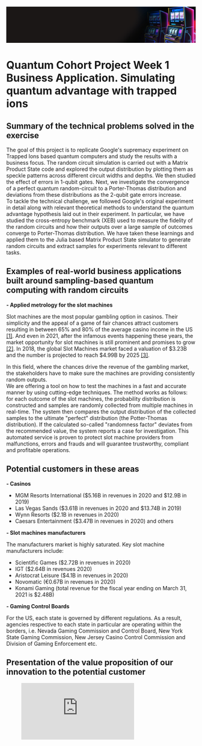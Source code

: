 ![CDL 2020 Cohort Project](../figures/Slot_machine.png)
# Quantum Cohort Project Week 1 Business Application. Simulating quantum advantage with trapped ions

## Summary of the technical problems solved in the exercise

The goal of this project is to replicate Google's supremacy experiment on Trapped Ions based quantum computers and study the results with a business focus. The random circuit simulation is carried out with a Matrix Product State code and explored the output distribution by plotting them as speckle patterns across different circuit widths and depths. We then studied the effect of errors in 1-qubit gates. Next, we investigate the convergence of a perfect quantum random-circuit to a Porter-Thomas distribution and deviations from these distributions as the 2-qubit gate errors increase.  
To tackle the technical challenge, we followed Google's original experiment in detail along with relevant theoretical methods to understand the quantum advantage hypothesis laid out in their experiment. In particular, we have studied the cross-entropy benchmark (XEB) used to measure the fidelity of the random circuits and how their outputs over a large sample of outcomes converge to Porter-Thomas distribution. We have taken these learnings and applied them to the Julia based Matrix Product State simulator to generate random circuits and extract samples for experiments relevant to different tasks.


## Examples of real-world business applications built around sampling-based quantum computing with random circuits

**- Applied metrology for the slot machines**

Slot machines are the most popular gambling option in casinos. Their simplicity and the appeal of a game of fair chances attract customers resulting in between 65% and 80% of the average casino income in the US [[1]][id1]. And even in 2021, after the infamous events happening these years, the market opportunity for slot machines is still prominent and promises to grow [[2]][id2]. 
In 2018, the global Slot Machines market faced a valuation of $3.23B and the number is projected to reach $4.99B by 2025 [[3]][id3].

In this field, where the chances drive the revenue of the gambling market, the stakeholders have to make sure the machines are providing consistently random outputs.  
We are offering a tool on how to test the machines in a fast and accurate manner by using cutting-edge techniques. The method works as follows: for each outcome of the slot machines, the probability distribution is constructed and samples are randomly collected from multiple machines in real-time. The system then compares the output distribution of the collected samples to the ultimate "perfect" distribution (the Potter-Thomas distribution). If the calculated so-called "randomness factor" deviates from the recommended value, the system reports a case for investigation. This automated service is proven to protect slot machine providers from malfunctions, errors and frauds and will guarantee trustworthy, compliant and profitable operations.  

## Potential customers in these areas

**- Casinos**

* MGM Resorts International ($5.16B in revenues in 2020 and $12.9B in 2019)
* Las Vegas Sands ($3.61B in revenues in 2020 and $13.74B in 2019)
* Wynn Resorts ($2.1B in revenues in 2020)
* Caesars Entertainment ($3.47B in revenues in 2020)
and others

**- Slot machines manufacturers**

The manufacturers market is highly saturated. Key slot machine manufacturers include:
* Scientific Games ($2.72B in revenues in 2020)
* IGT ($2.64B in revenues 2020)
* Aristocrat Leisure ($4.1B in revenues in 2020)
* Novomatic (€0.67B in revenues in 2020)
* Konami Gaming (total revenue for the fiscal year ending on March 31, 2021 is $2.48B)

**- Gaming Control Boards**

For the US, each state is governed by different regulations. As a result, agencies respective to each state in particular are operating within the borders, i.e. Nevada Gaming Commission and Control Board, New York State Gaming Commission, New Jersey Casino Control Commission and Division of Gaming Enforcement etc.

## Presentation of the value proposition of our innovation to the potential customer

<figure class="video_container">
  <iframe src="https://youtu.be/CEDotbqWZpM" frameborder="0" allowfullscreen="true"> </iframe>
</figure>

[id1]: https://www.forbes.com/sites/davidschwartz/2018/06/04/how-casinos-use-math-to-make-money-when-you-play-the-slots/?sh=ecd88ae94d09
[id2]: https://marketbusinessnews.com/the-slot-machine-market-is-going-higher-and-higher/256115/
[id3]: https://www.marketwatch.com/press-release/global-slot-machines-market-2021-2025-with-top-countries-data-industry-size-share-business-growth-revenue-trends-market-demand-penetration-and-forecast-2021-04-14

